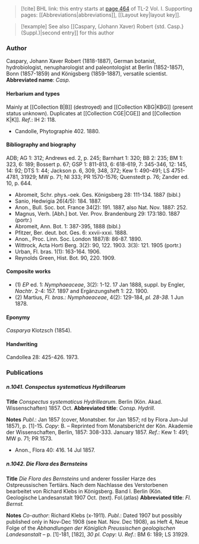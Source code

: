 > [!cite] BHL link: this entry starts at [page 464](https://www.biodiversitylibrary.org/page/33120595) of TL-2 Vol. I.
> Supporting pages: [[Abbreviations|abbreviations]], [[Layout key|layout key]].

> [!example] See also [[Caspary, (Johann Xaver) Robert {std. Casp.} (Suppl.)|second entry]] for this author

### Author

Caspary, Johann Xaver Robert (1818-1887), German botanist, hydrobiologist, nenupharologist and paleontologist at Berlin (1852-1857), Bonn (1857-1859) and Königsberg (1859-1887), versatile scientist. 
**Abbreviated name**: *Casp.*

#### Herbarium and types

Mainly at [[Collection B|B]] (destroyed) and [[Collection KBG|KBG]] (present status unknown). Duplicates at [[Collection CGE|CGE]] and [[Collection K|K]].
*Ref*.: IH 2: 118.
- Candolle, Phytographie 402. 1880.

#### Bibliography and biography

ADB; AG 1: 312; Andrews ed. 2, p. 245; Barnhart 1: 320; BB 2: 235; BM 1: 323, 6: 189; Bossert p. 67; GSP 1: 811-813, 6: 618-619, 7: 345-346, 12: 145, 14: 92; DTS 1: 44; Jackson p. 6, 309, 348, 372; Kew 1: 490-491; LS 4751-4781, 31929; MW p. 71; NI 333; PR 1570-1576; Quenstedt p. 76; Zander ed. 10, p. 644.
- Abromeit, Schr. phys.-oek. Ges. Königsberg 28: 111-134. 1887 (bibl.)
- Sanio, Hedwigia 26(4/5): 184. 1887.
- Anon., Bull. Soc. bot. France 34(2): 191. 1887, also Nat. Nov. 1887: 252.
- Magnus, Verh. \[Abh.\] bot. Ver. Prov. Brandenburg 29: 173:180. 1887 (portr.)
- Abromeit, Ann. Bot. 1: 387-395, 1888 (bibl.)
- Pfitzer, Ber. deut. bot. Ges. 6: xxvii-xxxi. 1888.
- Anon., Proc. Linn. Soc. London 1887/8: 86-87. 1890.
- Wittrock, Acta Horti Berg. 3(2): 90, 122. 1903. 3(3): 121. 1905 (portr.)
- Urban, Fl. bras. 1(1): 163-164. 1906.
- Reynolds Green, Hist. Bot. 90, 220. 1909.

#### Composite works

- (1) *EP* ed. 1: *Nymphaeaceae*, 3(2): 1-12. 17 Jan 1888, suppl. by Engler, *Nachtr*. 2-4: 157. 1897 and Ergänzungsheft 1: 22. 1900.
- (2) Martius, *Fl. bras.: Nymphaeaceae*, 4(2): 129-184, *pl. 28-38.* 1 Jun 1878.

#### Eponymy

*Casparya* Klotzsch (1854).

#### Handwriting

Candollea 28: 425-426. 1973.

### Publications

##### n.1041. Conspectus systematicus Hydrillearum

**Title**
*Conspectus systematicus Hydrillearum*. Berlin (Kön. Akad. Wissenschaften) 1857. Oct.
**Abbreviated title**: *Consp. Hydrill.*

**Notes**
*Publ*.: Jan 1857 (cover, Monatsber. for Jan 1857; rd by Flora Jun-Jul 1857), p. \[1\]-15.
*Copy*: B. – Reprinted from Monatsbericht der Kön. Akademie der Wissenschaften, Berlin, 1857: 308-333. January 1857.
*Ref*.: Kew 1: 491; MW p. 71; PR 1573.
- Anon., Flora 40: 416. 14 Jul 1857.

##### n.1042. Die Flora des Bernsteins

**Title**
*Die Flora des Bernsteins* und anderer fossiler Harze des Ostpreussischen Tertiärs. Nach dem Nachlasse des Verstorbenen bearbeitet von Richard Klebs in Königsberg. Band I. Berlin (Kön. Geologische Landesanstalt 1907 Oct. (text). Fol.(atlas)
**Abbreviated title**: *Fl. Bernst.*

**Notes**
*Co-author*: Richard Klebs (x-1911).
*Publ*.: Dated 1907 but possibly published only in Nov-Dec 1908 (see Nat. Nov. Dec 1908), as Heft 4, Neue Folge of the *Abhandlungen der Königlich Preussischen geologischen Landesanstalt* – p. \[1\]-181, \[182\], *30 pl. Copy*: U.
*Ref*.: BM 6: 189; LS 31929.

